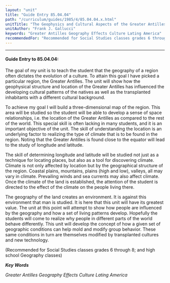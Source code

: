 ```yaml
---
layout: "unit"
title: "Guide Entry 85.04.04"
path: "/curriculum/guides/1985/4/85.04.04.x.html"
unitTitle: "The Geophysics and Cultural Aspects of the Greater Antilles"
unitAuthor: "Frank J. Gallucci"
keywords: "Greater Antilles Geography Effects Culture Lating America"
recommendedFor: "Recommended for Social Studies classes grades 6 through 8; and high school Geography classes"
---
```

<body>
<hr/>
 <h4>
  Guide Entry to 85.04.04:
 </h4>
 The goal of my unit is to teach the student that the geography of a region often dictates the evolution of a culture. To attain this goal I have picked a particular region, the Greater Antilles. The unit will show how the geophysical structure and location of the Greater Antilles has influenced the developing cultural patterns of the natives as well as the transplanted inhabitants with a different cultural background.
 <p>
  To achieve my goal I will build a three-dimensional map of the region. This area will be studied so the student will be able to develop a sense of space relationships, i.e. the location of the Greater Antilles as compared to the rest of the world. This special skill is often lacking in many students, and it is an important objective of the unit. The skill of understanding the location is an underlying factor to realizing the type of climate that is to be found in the region. Noting that the Greater Antilles is found close to the equator will lead to the study of longitude and latitude.
 </p>
 <p>
  The skill of determining longitude and latitude will be studied not just as a technique for locating places, but also as a tool for discovering climate. Climate is not only affected by location but by the geographical structure of the region. Coastal plains, mountains, plains (high and low), valleys, all may vary in climate. Prevailing winds and sea currents may also affect climate. Once the climate of the land is established, the attention of the student is directed to the effect of the climate on the people living there.
 </p>
 <p>
  The geography of the land creates an environment. It is against this environment that man is studied. It is here that this unit will have its greatest value. The unit at this point will attempt to show how people are influenced by the geography and how a set of living patterns develop. Hopefully the students will come to realize why people in different parts of the world behave differently. This unit will develop the concept of how a given set of geographic conditions can help mold and modify group behavior. These same conditions in turn are themselves modified by transplanted cultures and new technology.
 </p>
 <p>
  (Recommended for Social Studies classes grades 6 through 8; and high school Geography classes)
 </p>
<p>
  <b>
   <i>
    Key Words
   </i>
  </b>
  <br/>
 </p>
 <p>
  <i>
   Greater Antilles Geography Effects Culture Lating America
  </i>
 </p>

</body>